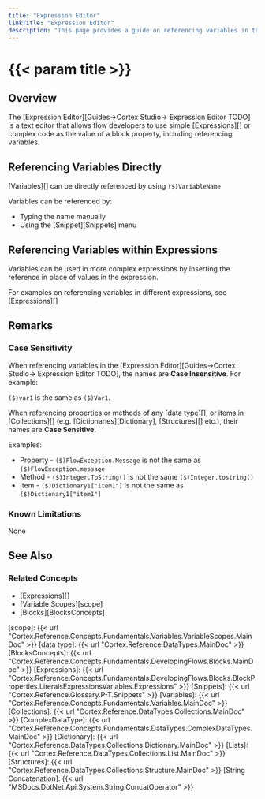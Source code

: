```yaml
---
title: "Expression Editor"
linkTitle: "Expression Editor"
description: "This page provides a guide on referencing variables in the Expression Editor."
---
```


# {{< param title >}}

## Overview

The [Expression Editor][Guides->Cortex Studio-> Expression Editor TODO] is a text editor that allows flow developers to use simple [Expressions][] or complex code as the value of a block property, including referencing variables.

## Referencing Variables Directly

[Variables][] can be directly referenced by using `($)VariableName`

Variables can be referenced by:

- Typing the name manually
- Using the [Snippet][Snippets] menu

## Referencing Variables within Expressions

Variables can be used in more complex expressions by inserting the reference in place of values in the expression.

For examples on referencing variables in different expressions, see [Expressions][]

## Remarks

### Case Sensitivity

When referencing variables in the [Expression Editor][Guides->Cortex Studio-> Expression Editor TODO], the names are **Case Insensitive**. For example:

`($)var1` is the same as `($)Var1`.

When referencing properties or methods of any [data type][], or items in [Collections][] (e.g. [Dictionaries][Dictionary], [Structures][] etc.), their names are **Case Sensitive**.

Examples:

- Property - `($)FlowException.Message` is not the same as `($)FlowException.message`
- Method - `($)Integer.ToString()` is not the same `($)Integer.tostring()`
- Item - `($)Dictionary1["Item1"]` is not the same as `($)Dictionary1["item1"]`

### Known Limitations

None

## See Also

### Related Concepts

- [Expressions][]
- [Variable Scopes][scope]
- [Blocks][BlocksConcepts]

[scope]: {{< url "Cortex.Reference.Concepts.Fundamentals.Variables.VariableScopes.MainDoc" >}}
[data type]: {{< url "Cortex.Reference.DataTypes.MainDoc" >}}
[BlocksConcepts]: {{< url "Cortex.Reference.Concepts.Fundamentals.DevelopingFlows.Blocks.MainDoc" >}}
[Expressions]: {{< url "Cortex.Reference.Concepts.Fundamentals.DevelopingFlows.Blocks.BlockProperties.LiteralsExpressionsVariables.Expressions" >}}
[Snippets]: {{< url "Cortex.Reference.Glossary.P-T.Snippets" >}}
[Variables]: {{< url "Cortex.Reference.Concepts.Fundamentals.Variables.MainDoc" >}}
[Collections]: {{< url "Cortex.Reference.DataTypes.Collections.MainDoc" >}}
[ComplexDataType]: {{< url "Cortex.Reference.Concepts.Fundamentals.DataTypes.ComplexDataTypes.MainDoc" >}}
[Dictionary]: {{< url "Cortex.Reference.DataTypes.Collections.Dictionary.MainDoc" >}}
[Lists]: {{< url "Cortex.Reference.DataTypes.Collections.List.MainDoc" >}}
[Structures]: {{< url "Cortex.Reference.DataTypes.Collections.Structure.MainDoc" >}}
[String Concatenation]: {{< url "MSDocs.DotNet.Api.System.String.ConcatOperator" >}}
